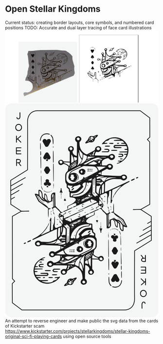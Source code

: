 # Open Stellar Kingdoms
Current status: creating border layouts, core symbols, and numbered card positions
TODO: Accurate and dual layer tracing of face card illustrations
![](example.png)
![](joker-card.png)
An attempt to reverse engineer and make public the svg data from the cards of Kickstarter scam https://www.kickstarter.com/projects/stellarkingdoms/stellar-kingdoms-original-sci-fi-playing-cards using open source tools